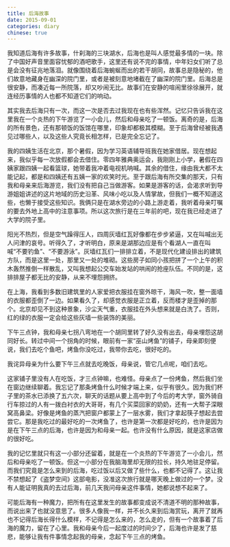 ```yaml
---
title: 后海故事
date: 2015-09-01
categories: diary
chinese: true
---
```


我知道后海有许多故事，什刹海的三块湖水，后海也是叫人感觉最多情的一块。除了中国好声音里面容忧郁的酒吧歌手，这里还有说不完的事情，中年妇女们听了总是会没有征兆地落泪。就像围绕着后海蜿蜒而出的若干胡同，故事总是隐秘的，他们故意地藏身在幽深的院门里，或者是被刻意地堵截在了幽深的院门里。后海总是很安静，而凑近每一所院落，却又吵闹无比。故事们在安静的喧闹里徐徐展开，就连经历事情的人也都不知道它们的响动。

其实我去后海只有一次，而这一次是否去过我现在也有些浑然。记忆只告诉我在这里我在一个炎热的下午游览了一小会儿，然后和母亲吃了一顿饭。离奇的是，后海的所有景色，还有那顿饭的饭馆在哪里，印象却都极其模糊。至于后海曾经被我遇见过哪些人，以及这些人究竟长相怎样，已是完全忘记了。

我的四姨生活在北京，那个暑假，因为学习英语辅导班我在她家借居。现在想起来，我似乎每一次放假都会去借住。零四年雅典奥运会，我刚刚上小学，暑假在四姨家跟四姨一起看篮球，她带着我冲着电视机呐喊。其余的借住，缘由我大都不太能记起，都是和四姨还有五姨一家的欢笑时光。至于跟后海有所交集的那天，只有我和母亲来后海游览，我们没有把自己当做游客。如果是游客的话，会渴求听到导游姐姐讲述的这片地域的历史沿革、风味小吃以及人情掌故，但我们一概不知道这些，也懒于接受这些知识。我俩只是在湖水旁边的小路上游走着，我听着母亲叮嘱的要去外地上高中的注意事项。所以这次旅行是在三年前的吧，现在我已经走进了大学的院子里。

<!-- more -->

阳光不热烈，但是空气躁得压人，四周灰墙红瓦好像都在步步紧逼，又在叫喊出无人问津的哀号。听得久了，才听明白，原来是湖那边应是有个看湖人一直在叫喊“不要钓鱼”、“不要游泳”。灰墙红瓦们一排排立着，不是现代化建设排出的建筑方队，而是这里一处，那里又一处的堆砌。这些房子如同小孩把拼了一个上午的积木轰然推倒一样散乱，又叫我想起公交车始发站的哄闹的抢座队伍。不同的是，这排排屋子都无比的安静，从来不埋怨拥挤。

在上海，我看到多数旧建筑里的人家爱把衣服挂在窗外晾干，海风一吹，整一面墙的衣服都歪倒了一边。如果看久了，却感觉衣服是正立着，反而楼才是歪掉的那个。北京却见不到这种景象，沙尘天气重，衣服挂在外头想来就是白洗了。否则，红的绿的衣服一定会给这些灰墙一些装饰的美丽。

下午三点钟，我和母亲七拐八弯地在一个胡同里转了好久没有出去，母亲埋怨这胡同好长。转过中间一个拐角的时候，眼前有一家“巫山烤鱼”的铺子，母亲即刻便说，我们去吃个鱼吧，烤鱼你没吃过，我带你去吃，很好吃的。

我诧异母亲为什么要下午三点就去吃晚饭，母亲说，管它几点呢，咱们去吃。

这家铺子里没有人在吃饭，才三点钟嘛，也难怪。母亲点了一份烤鱼，然后我们坐在窗边继续聊着。我忘记了那条烤鱼什么时候才端上来，似乎有很久。因为我们杯子里的茶水已添换了五六次，聊天的话题从要上高中到了今后的考大学，窗外骑自行车掠过的人有一拨白衬衣的大哥哥，有几个买菜回家的奶奶，还有一大帮子深眼窝高鼻梁。好像是烤鱼的蒸汽把窗户都蒙上了一层水雾，我们才拿起筷子想起去尝尝它。那是我吃过的最好吃的一次烤鱼了，也许是第一次都是好吃的，也许是因为是在下午三点的后海，也许是因为和母亲一起。也许没有什么原因，就是这家店做的很好吃。

我的记忆里就只有这一小部分还留着，就是在一个炎热的下午游览了一小会儿，然后和母亲吃了一顿饭。但这一小部分在我脑海里却无限的拉长，持久地驻足停留。而我们究竟是怎么来到的后海，吃过饭以后又做了些什么，也都不记得了。这让我不禁想起了《盗梦空间》这部电影，没准这次旅行就是哪天晚上做过的一个梦。没有人能证明我真的去过后海，前几天我问母亲这件事情，她都说想不起来了。

可能后海有一种魔力，把所有在这里发生的故事都变成说不清道不明的那种故事，而说出来了也就没意思了。很多人像我一样，并不长久来到后海赏玩，离开了就再也不记得后海长得什么模样，不记得是怎么来的，怎么走的，但有一个故事着了后海的魔力，留在了心里。我和母亲今后一起度过的时间少了，后海也许是发了慈悲，能够让我有件事情念起我的母亲，念起下午三点的烤鱼。
